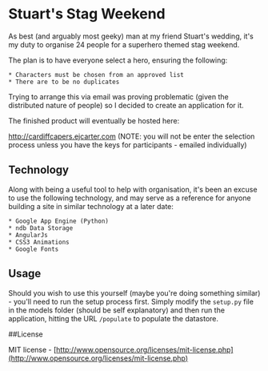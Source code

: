 Stuart's Stag Weekend
=====================

As best (and arguably most geeky) man at my friend Stuart's wedding, it's my duty to organise 24 people for a superhero themed stag weekend.

The plan is to have everyone select a hero, ensuring the following:

    * Characters must be chosen from an approved list
    * There are to be no duplicates

Trying to arrange this via email was proving problematic (given the distributed nature of people) so I decided to create an application for it.

The finished product will eventually be hosted here:

<http://cardiffcapers.ejcarter.com> (NOTE: you will not be enter the selection process unless you have the keys for participants - emailed individually)

## Technology

Along with being a useful tool to help with organisation, it's been an excuse to use the following technology, and may serve as a reference for anyone building a site in similar technology at a later date:

    * Google App Engine (Python)
    * ndb Data Storage
    * AngularJs
    * CSS3 Animations
    * Google Fonts

## Usage

Should you wish to use this yourself (maybe you're doing something similar) - you'll need to run the setup process first. Simply modify the `setup.py` file in the models folder (should be self explanatory) and then run the application, hitting the URL `/populate` to populate the datastore.

##License

MIT license - [http://www.opensource.org/licenses/mit-license.php](http://www.opensource.org/licenses/mit-license.php)